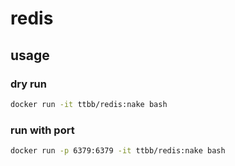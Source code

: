 # redis
## usage
### dry run
```bash
docker run -it ttbb/redis:nake bash
```
### run with port
```bash
docker run -p 6379:6379 -it ttbb/redis:nake bash
```